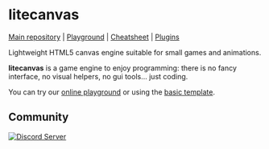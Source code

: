 # litecanvas

[Main repository](https://github.com/litecanvas/game-engine) | [Playground](https://litecanvas.github.io) | [Cheatsheet](https://litecanvas.github.io/about.html) | [Plugins](https://www.npmjs.com/search?q=keywords:litecanvas)

Lightweight HTML5 canvas engine suitable for small games and animations.

**litecanvas** is a game engine to enjoy programming: there is no fancy interface, no visual helpers, no gui tools... just coding.

You can try our [online playground](https://litecanvas.github.io) or using the [basic template](https://github.com/litecanvas/template).

## Community 

[![Discord Server](https://img.shields.io/badge/Discord-7289DA?style=for-the-badge&logo=discord&logoColor=white)](https://discord.com/invite/r2c3rGsvH3)
